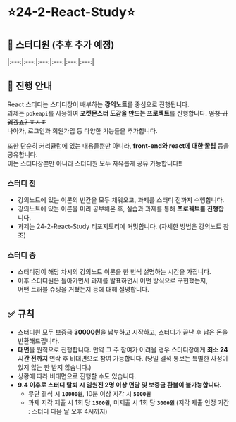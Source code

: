 # ⭐️24-2-React-Study⭐️

## 👥 스터디원 (추후 추가 예정)

|:---:|:---:|:---:|:---:|:---:|:---:|


## 📝 진행 안내

React 스터디는 스터디장이 배부하는 **강의노트**를 중심으로 진행됩니다. <br/>
과제는 `pokeapi`를 사용하여 **포켓몬스터 도감을 만드는 프로젝트**를 진행합니다. ~~엄청 귀엽겠죠? ㅎㅅㅎ~~ <br/>
나아가, 로그인과 회원가입 등 다양한 기능들을 추가합니다.

또한 단순히 커리큘럼에 있는 내용들뿐만 아니라, **front-end와 react에 대한 꿀팁** 등을 공유합니다. <br/>
이는 스터디장뿐만 아니라 스터디원 모두 자유롭게 공유 가능합니다!!

### 스터디 전

- 강의노트에 있는 이론의 빈칸을 모두 채워오고, 과제를 스터디 전까지 수행합니다.
- 강의노트에 있는 이론을 미리 공부해온 후, 실습과 과제를 통해 **프로젝트를 진행**합니다.
- 과제는 24-2-React-Study 리포지토리에 커밋합니다. (자세한 방법은 강의노트 참조)

### 스터디 중

- 스터디장이 해당 차시의 강의노트 이론을 한 번씩 설명하는 시간을 가집니다.
- 이후 스터디원은 돌아가면서 과제를 발표하면서 어떤 방식으로 구현했는지,<br/>
    어떤 트러블 슈팅을 거쳤는지 등에 대해 설명합니다.

## ✅ 규칙

- 스터디원 모두 보증금 **30000원**을 납부하고 시작하고, 스터디가 끝난 후 남은 돈을 반환해드립니다.
- **대면**을 원칙으로 진행합니다. 만약 그 주 참여가 어려울 경우 스터디장에게 **최소 24시간 전까지** 연락 후 비대면으로 참여 가능합니다. (당일 결석 통보는 특별한 사정이 있지 않는 한 받지 않습니다.)
- 상황에 따라 비대면으로 진행할 수도 있습니다.
- **9.4 이후로 스터디 탈퇴 시 임원진 2명 이상 면담 및 보증금 환불이 불가능합니다.**
    - 무단 결석 시 **`10000원`**, 10분 이상 지각 시 **`5000원`**
    - 과제 지각 제출 시 1회 당 **`1500원`,** 미제출 시 1회 당 **`3000원`**
    (지각 제출 인정 기간 : 스터디 다음 날 오후 4시까지)
